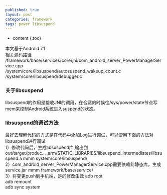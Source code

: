 ```yaml
---
published: true
layout: post
categories: framework
tags: power libsuspend
---
```


* content
{:toc}

>
本文基于Android 7.1  
相关源码路径  
/framework/base/services/core/jni/com_android_server_PowerManagerService.cpp  
/system/core/libsuspend/autosuspend_wakeup_count.c
/system/core/libsuspend/debugger.c


### 关于libsuspend
libsuspend的作用是接收JNI的调用，在合适的时候往/sys/power/state节点写mem来控制Android系统进入suspend的状态。








### libsuspend的调试方法
最好去理解代码的方式是在代码中添加Log进行调试，可以使用下面的方法对libsuspend进行调试  
1）修改代码后，生成libsuspend库,输出到out/target/produc..._arm/STATIC_LIBRARIES/libsuspend_intermediates/libsuspend.a
mmm system/core/libsuspend/  
2）com_android_server_PowerManagerService.cpp需要依赖此静态库，生成service.jar
mmm framework/base/service/   
3）将变更push到手机端，是的修改生效
adb root  
adb remount  
adb sync system




